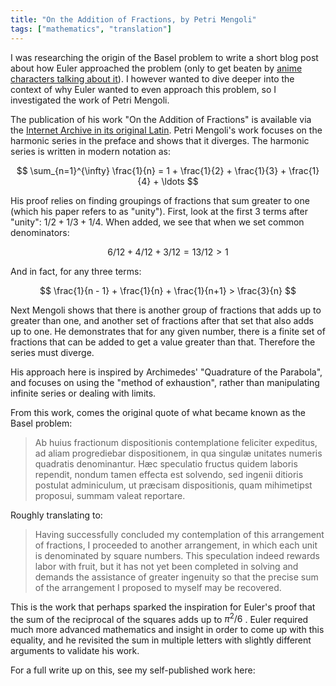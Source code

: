 ```yaml
---
title: "On the Addition of Fractions, by Petri Mengoli"
tags: ["mathematics", "translation"]
---
```


I was researching the origin of the Basel problem to write a short blog post about
how Euler approached the problem (only to get beaten by [anime characters talking
about it](https://www.youtube.com/watch?v=jmtiWGnj5os)).<!--truncate--> I however wanted to
dive deeper into the context of why Euler wanted to even approach this problem,
so I investigated the work of Petri Mengoli.

The publication of his work "On the Addition of Fractions" is available via the
[Internet Archive in its original Latin](https://archive.org/details/bub_gb_PrKgVx1LcUUC/mode/1up).
Petri Mengoli's work focuses on the harmonic series in the preface and shows
that it diverges. The harmonic series is written in modern notation as:

$$
\sum_{n=1}^{\infty} \frac{1}{n} = 1 + \frac{1}{2} + \frac{1}{3} + \frac{1}{4} + \ldots
$$

His proof relies on finding groupings of fractions that sum greater to one
(which his paper refers to as "unity"). First, look at the first 3 terms after
"unity": $1/2 + 1/3 + 1/4$. When added, we see that when we set common denominators:

$$
6/12 + 4/12 + 3/12 = 13 / 12 > 1
$$

And in fact, for any three terms:

$$
\frac{1}{n - 1} + \frac{1}{n} + \frac{1}{n+1} > \frac{3}{n}
$$

Next Mengoli shows that there is another group of fractions that adds up to
greater than one, and another set of fractions after that set that also adds up
to one. He demonstrates that for any given number, there is a finite set of
fractions that can be added to get a value greater than that. Therefore the
series must diverge.

His approach here is inspired by Archimedes' "Quadrature of the Parabola",
and focuses on using the "method of exhaustion", rather than manipulating
infinite series or dealing with limits.

From this work, comes the original quote of what became known as the Basel
problem:

> Ab huius fractionum dispositionis contemplatione feliciter
expeditus, ad aliam progrediebar dispositionem, in qua
singulæ unitates numeris quadratis denominantur.
Hæc speculatio fructus quidem laboris rependit, nondum tamen
effecta est solvendo, sed ingenii ditioris postulat adminiculum,
ut præcisam dispositionis, quam mihimetipst proposui, summam
valeat reportare.
>

Roughly translating to:

> Having successfully concluded my contemplation of this arrangement
of fractions, I proceeded to another arrangement, in which
each unit is denominated by square numbers.
This speculation indeed rewards labor with fruit, but it has not
yet been completed in solving and demands the assistance of
greater ingenuity so that the precise sum of the arrangement
I proposed to myself may be recovered.
>

This is the work that perhaps sparked the inspiration for Euler's proof that the
sum of the reciprocal of the squares adds up to $\pi^2 /6$ . Euler required much
more advanced mathematics and insight in order to come up with this equality, and
he revisited the sum in multiple letters with slightly different arguments to
validate his work.

For a full write up on this, see my self-published work here:

<DownloadCard
    href="/docs/on-the-addition-of-fractions.pdf"
    title="On the addition of fractions.pdf"
/>
